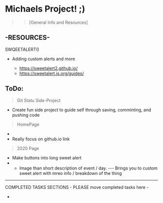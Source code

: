 # Michaels Project! ;)

> > [General Info and Resources]
##  -RESOURCES-
 
 SWQEETALERT()

 * Adding custom alerts and more

    - https://sweetalert2.github.io/
    - https://sweetalert.js.org/guides/
 ## ToDo:

 > Git Statu Side-Project
 - Create fun side project to guide self through saving, comminting, and pushing code
 > HomePage
 - 
 - Really focus on github.io link

 > 2020 Page
 - Make buttons into long sweet alert
 - - Image than short description of event / day. 
 ---  Brings you to custom sweet alert with mreo info / breakdown of the thing





<hr>
COMPLETED TASKS SECTIONS    
- PLEASE move completed tasks here -

* 